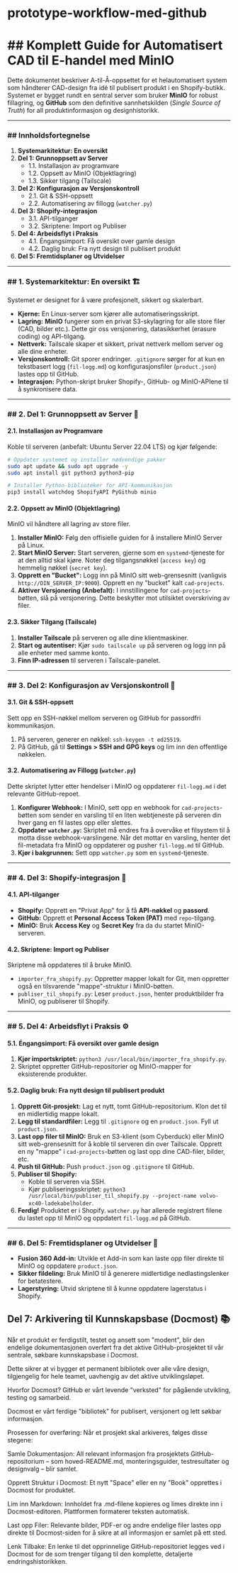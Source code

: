 # prototype-workflow-med-github

# \#\# Komplett Guide for Automatisert CAD til E-handel med MinIO

Dette dokumentet beskriver A-til-Å-oppsettet for et helautomatisert system som håndterer CAD-design fra idé til publisert produkt i en Shopify-butikk. Systemet er bygget rundt en sentral server som bruker **MinIO** for robust fillagring, og **GitHub** som den definitive sannhetskilden (*Single Source of Truth*) for all produktinformasjon og designhistorikk.

-----

### \#\# Innholdsfortegnelse

1.  **Systemarkitektur: En oversikt**
2.  **Del 1: Grunnoppsett av Server**
      * 1.1. Installasjon av programvare
      * 1.2. Oppsett av MinIO (Objektlagring)
      * 1.3. Sikker tilgang (Tailscale)
3.  **Del 2: Konfigurasjon av Versjonskontroll**
      * 2.1. Git & SSH-oppsett
      * 2.2. Automatisering av fillogg (`watcher.py`)
4.  **Del 3: Shopify-integrasjon**
      * 3.1. API-tilganger
      * 3.2. Skriptene: Import og Publiser
5.  **Del 4: Arbeidsflyt i Praksis**
      * 4.1. Éngangsimport: Få oversikt over gamle design
      * 4.2. Daglig bruk: Fra nytt design til publisert produkt
6.  **Del 5: Fremtidsplaner og Utvidelser**

-----

### \#\# 1. Systemarkitektur: En oversikt 🏗️

Systemet er designet for å være profesjonelt, sikkert og skalerbart.

  * **Kjerne:** En Linux-server som kjører alle automatiseringsskript.
  * **Lagring:** **MinIO** fungerer som en privat S3-skylagring for alle store filer (CAD, bilder etc.). Dette gir oss versjonering, datasikkerhet (erasure coding) og API-tilgang.
  * **Nettverk:** Tailscale skaper et sikkert, privat nettverk mellom server og alle dine enheter.
  * **Versjonskontroll:** Git sporer endringer. `.gitignore` sørger for at kun en tekstbasert logg (`fil-logg.md`) og konfigurasjonsfiler (`product.json`) lastes opp til GitHub.
  * **Integrasjon:** Python-skript bruker Shopify-, GitHub- og MinIO-APIene til å synkronisere data.

-----

### \#\# 2. Del 1: Grunnoppsett av Server 🐧

#### **2.1. Installasjon av Programvare**

Koble til serveren (anbefalt: Ubuntu Server 22.04 LTS) og kjør følgende:

```bash
# Oppdater systemet og installer nødvendige pakker
sudo apt update && sudo apt upgrade -y
sudo apt install git python3 python3-pip

# Installer Python-biblioteker for API-kommunikasjon
pip3 install watchdog ShopifyAPI PyGithub minio
```

#### **2.2. Oppsett av MinIO (Objektlagring)**

MinIO vil håndtere all lagring av store filer.

1.  **Installer MinIO:** Følg den offisielle guiden for å installere MinIO Server på Linux.
2.  **Start MinIO Server:** Start serveren, gjerne som en `systemd`-tjeneste for at den alltid skal kjøre. Noter deg tilgangsnøkkel (`access key`) og hemmelig nøkkel (`secret key`).
3.  **Opprett en "Bucket":** Logg inn på MinIO sitt web-grensesnitt (vanligvis `http://DIN_SERVER_IP:9000`). Opprett en ny "bucket" kalt `cad-projects`.
4.  **Aktiver Versjonering (Anbefalt):** I innstillingene for `cad-projects`-bøtten, slå på versjonering. Dette beskytter mot utilsiktet overskriving av filer.

#### **2.3. Sikker Tilgang (Tailscale)**

1.  **Installer Tailscale** på serveren og alle dine klientmaskiner.
2.  **Start og autentiser:** Kjør `sudo tailscale up` på serveren og logg inn på alle enheter med samme konto.
3.  **Finn IP-adressen** til serveren i Tailscale-panelet.

-----

### \#\# 3. Del 2: Konfigurasjon av Versjonskontroll 🔄

#### **3.1. Git & SSH-oppsett**

Sett opp en SSH-nøkkel mellom serveren og GitHub for passordfri kommunikasjon.

1.  På serveren, generer en nøkkel: `ssh-keygen -t ed25519`.
2.  På GitHub, gå til **Settings \> SSH and GPG keys** og lim inn den offentlige nøkkelen.

#### **3.2. Automatisering av Fillogg (`watcher.py`)**

Dette skriptet lytter etter hendelser i MinIO og oppdaterer `fil-logg.md` i det relevante GitHub-repoet.

1.  **Konfigurer Webhook:** I MinIO, sett opp en webhook for `cad-projects`-bøtten som sender en varsling til en liten webtjeneste på serveren din hver gang en fil lastes opp eller slettes.
2.  **Oppdater `watcher.py`:** Skriptet må endres fra å overvåke et filsystem til å motta disse webhook-varslingene. Når det mottar en varsling, henter det fil-metadata fra MinIO og oppdaterer og pusher `fil-logg.md` til GitHub.
3.  **Kjør i bakgrunnen:** Sett opp `watcher.py` som en `systemd`-tjeneste.

-----

### \#\# 4. Del 3: Shopify-integrasjon 🛒

#### **4.1. API-tilganger**

  * **Shopify:** Opprett en "Privat App" for å få **API-nøkkel** og **passord**.
  * **GitHub:** Opprett et **Personal Access Token (PAT)** med `repo`-tilgang.
  * **MinIO:** Bruk **Access Key** og **Secret Key** fra da du startet MinIO-serveren.

#### **4.2. Skriptene: Import og Publiser**

Skriptene må oppdateres til å bruke MinIO.

  * `importer_fra_shopify.py`: Oppretter mapper lokalt for Git, men oppretter også en tilsvarende "mappe"-struktur i MinIO-bøtten.
  * `publiser_til_shopify.py`: Leser `product.json`, henter produktbilder fra MinIO, og publiserer til Shopify.

-----

### \#\# 5. Del 4: Arbeidsflyt i Praksis ⚙️

#### **5.1. Éngangsimport: Få oversikt over gamle design**

1.  **Kjør importskriptet:** `python3 /usr/local/bin/importer_fra_shopify.py`.
2.  Skriptet oppretter GitHub-repositorier og MinIO-mapper for eksisterende produkter.

#### **5.2. Daglig bruk: Fra nytt design til publisert produkt**

1.  **Opprett Git-prosjekt:** Lag et nytt, tomt GitHub-repositorium. Klon det til en midlertidig mappe lokalt.
2.  **Legg til standardfiler:** Legg til `.gitignore` og en `product.json`. Fyll ut `product.json`.
3.  **Last opp filer til MinIO:** Bruk en S3-klient (som Cyberduck) eller MinIO sitt web-grensesnitt for å koble til serveren din over Tailscale. Opprett en ny "mappe" i `cad-projects`-bøtten og last opp dine CAD-filer, bilder, etc.
4.  **Push til GitHub:** Push `product.json` og `.gitignore` til GitHub.
5.  **Publiser til Shopify:**
      * Koble til serveren via SSH.
      * Kjør publiseringsskriptet: `python3 /usr/local/bin/publiser_til_shopify.py --project-name volvo-xc40-ladekabelholder`.
6.  **Ferdig\!** Produktet er i Shopify. `watcher.py` har allerede registrert filene du lastet opp til MinIO og oppdatert `fil-logg.md` på GitHub.

-----

### \#\# 6. Del 5: Fremtidsplaner og Utvidelser 🚀

  * **Fusion 360 Add-in:** Utvikle et Add-in som kan laste opp filer direkte til MinIO og oppdatere `product.json`.
  * **Sikker fildeling:** Bruk MinIO til å generere midlertidige nedlastingslenker for betatestere.
  * **Lagerstyring:** Utvid skriptene til å kunne oppdatere lagerstatus i Shopify.

## Del 7: Arkivering til Kunnskapsbase (Docmost) 📚
Når et produkt er ferdigstilt, testet og ansett som "modent", blir den endelige dokumentasjonen overført fra det aktive GitHub-prosjektet til vår sentrale, søkbare kunnskapsbase i Docmost.

Dette sikrer at vi bygger et permanent bibliotek over alle våre design, tilgjengelig for hele teamet, uavhengig av det aktive utviklingsløpet.

Hvorfor Docmost?
GitHub er vårt levende "verksted" for pågående utvikling, testing og samarbeid.

Docmost er vårt ferdige "bibliotek" for publisert, versjonert og lett søkbar informasjon.

Prosessen for overføring:
Når et prosjekt skal arkiveres, følges disse stegene:

Samle Dokumentasjon: All relevant informasjon fra prosjektets GitHub-repositorium – som hoved-README.md, monteringsguider, testresultater og designvalg – blir samlet.

Opprett Struktur i Docmost: Et nytt "Space" eller en ny "Book" opprettes i Docmost for produktet.

Lim inn Markdown: Innholdet fra .md-filene kopieres og limes direkte inn i Docmost-editoren. Plattformen formaterer teksten automatisk.

Last opp Filer: Relevante bilder, PDF-er og andre endelige filer lastes opp direkte til Docmost-siden for å sikre at all informasjon er samlet på ett sted.

Lenk Tilbake: En lenke til det opprinnelige GitHub-repositoriet legges ved i Docmost for de som trenger tilgang til den komplette, detaljerte endringshistorikken.
